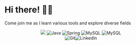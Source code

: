 # Hi there! 👋🏻
Come join me as I learn various tools and explore diverse fields
<div align=center>
<img src="https://img.shields.io/badge/HTML5-%23f06529?logo=html5&logoColor=%23ebebeb&labelColor=%23f06529>
<img alt="CSS33" src="https://img.shields.io/badge/CSS3-%231572B6?logo=css3&logoColor=%23ebebeb&labelColor=%231572B6>
<img alt="JavaScript3" src="https://img.shields.io/badge/JavaScript-%23F7DF1E?logo=javascript&logoColor=%23000000&labelColor=%23F7DF1E>
<img alt="TypeScript3" src="https://img.shields.io/badge/TypeScript-%233178C6?logo=typescript&logoColor=%23ebebeb&labelColor=%233178C6>
<img alt="React3" src="https://img.shields.io/badge/React-%2361DAFB?logo=react&logoColor=%23000000&labelColor=%2361DAFB>
<br>
<img alt="Python3" src="https://img.shields.io/badge/Python3-%233776AB?logo=python&logoColor=%23ebebeb&labelColor=%233776AB">
<img alt="Java" src="https://img.shields.io/badge/Java-%23F80000?logo=oracle&logoColor=%23ebebeb&labelColor=%23F80000">
<img alt="Spring" src="https://img.shields.io/badge/Spring-%236DB33F?logo=spring&logoColor=%23ebebeb&labelColor=%236DB33F">
<img alt="MySQL" src="https://img.shields.io/badge/MySQL-%234479A1?logo=mysql&logoColor=%23ebebeb&labelColor=%234479A1">
<img alt="MySQL" src="https://img.shields.io/badge/MySQL-%234479A1?logo=mysql&logoColor=%23ebebeb&labelColor=%234479A1">
<br>
<img alt="Git" src="https://img.shields.io/badge/Git-%23F05032?logo=git&logoColor=%23ebebeb&labelColor=%23F05032>
<img alt="Linux" src="https://img.shields.io/badge/Linux-%23FCC624?logo=linux&logoColor=%23000000&labelColor=%23FCC624>
<img alt="Docker" src="https://img.shields.io/badge/Docker-%232496ED?logo=docker&logoColor=%23ebebeb&labelColor=%232496ED>
<img alt="Jenkins" src="https://img.shields.io/badge/Jenkins-%23D24939?logo=jenkins&logoColor=%23ebebeb&labelColor=%23D24939>
<br>
Socials:
<br>
<a href="https://www.linkedin.com/in/jonetta/"><img alt="LinkedIn" src="https://img.shields.io/badge/LinkedIn-%230A66C2?logo=linkedin&logoColor=%23ebebeb&labelColor=%230A66C2></a>
<img alt="Gmail" src="https://img.shields.io/badge/Gmail-%23EA4335?logo=gmail&logoColor=%23ebebeb&labelColor=%23EA4335>

![pig dancing with drumsticks](/assets/giphy-pig-drumsticks.gif)
</div>
